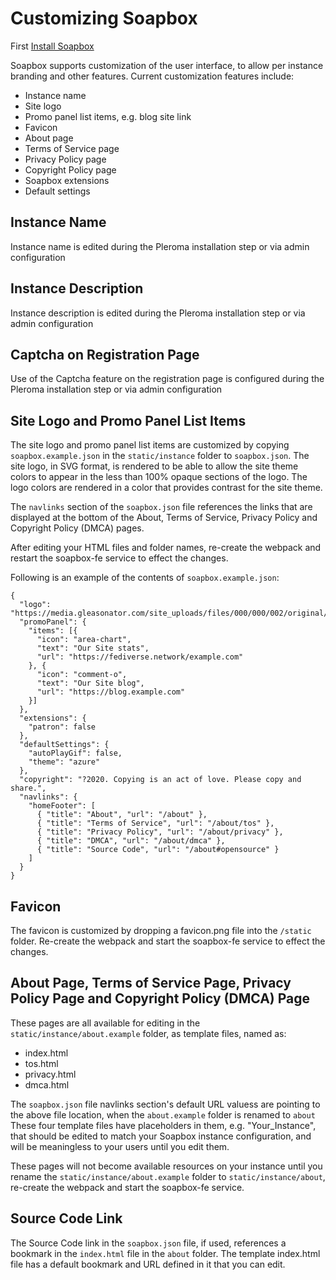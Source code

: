 # Customizing Soapbox

First [Install Soapbox](https://soapbox.pub/)

Soapbox supports customization of the user interface, to allow per instance branding and other features.  Current customization features include:
* Instance name
* Site logo
* Promo panel list items, e.g. blog site link
* Favicon
* About page
* Terms of Service page
* Privacy Policy page
* Copyright Policy page
* Soapbox extensions
* Default settings

## Instance Name
Instance name is edited during the Pleroma installation step or via admin configuration

## Instance Description
Instance description is edited during the Pleroma installation step or via admin configuration

## Captcha on Registration Page
Use of the Captcha feature on the registration page is configured during the Pleroma installation step or via admin configuration

## Site Logo and Promo Panel List Items
The site logo and promo panel list items are customized by copying `soapbox.example.json` in the `static/instance` folder to `soapbox.json`.
The site logo, in SVG format, is rendered to be able to allow the site theme colors to appear in the less than 100% opaque sections of the logo.
The logo colors are rendered in a color that provides contrast for the site theme.

The `navlinks` section of the `soapbox.json` file references the links that are displayed at the bottom of the About, Terms of Service, Privacy Policy and Copyright Policy (DMCA) pages.

After editing your HTML files and folder names, re-create the webpack and restart the soapbox-fe service to effect the changes.

Following is an example of the contents of `soapbox.example.json`:
```
{
  "logo": "https://media.gleasonator.com/site_uploads/files/000/000/002/original/logo.svg",
  "promoPanel": {
    "items": [{
      "icon": "area-chart",
      "text": "Our Site stats",
      "url": "https://fediverse.network/example.com"
    }, {
      "icon": "comment-o",
      "text": "Our Site blog",
      "url": "https://blog.example.com"
    }]
  },
  "extensions": {
    "patron": false
  },
  "defaultSettings": {
    "autoPlayGif": false,
    "theme": "azure"
  },
  "copyright": "?2020. Copying is an act of love. Please copy and share.",
  "navlinks": {
    "homeFooter": [
      { "title": "About", "url": "/about" },
      { "title": "Terms of Service", "url": "/about/tos" },
      { "title": "Privacy Policy", "url": "/about/privacy" },
      { "title": "DMCA", "url": "/about/dmca" },
      { "title": "Source Code", "url": "/about#opensource" }
    ]
  }
}
```

## Favicon
The favicon is customized by dropping a favicon.png file into the `/static` folder. 
Re-create the webpack and start the soapbox-fe service to effect the changes.

## About Page, Terms of Service Page, Privacy Policy Page and Copyright Policy (DMCA) Page
These pages are all available for editing in the `static/instance/about.example` folder, as template files, named as:
* index.html
* tos.html
* privacy.html
* dmca.html
 
The `soapbox.json` file navlinks section's default URL valuess are pointing to the above file location, when the `about.example` folder is renamed to `about`
These four template files have placeholders in them, e.g. "Your_Instance", that should be edited to match your Soapbox instance configuration, and will be meaningless to your users until you edit them.

These pages will not become available resources on your instance until you rename the `static/instance/about.example` folder to `static/instance/about`, re-create the webpack and start the soapbox-fe service.

## Source Code Link
The Source Code link in the `soapbox.json` file, if used, references a bookmark in the `index.html` file in the `about` folder.  The template index.html file has a default bookmark and URL defined in it that you can edit.




